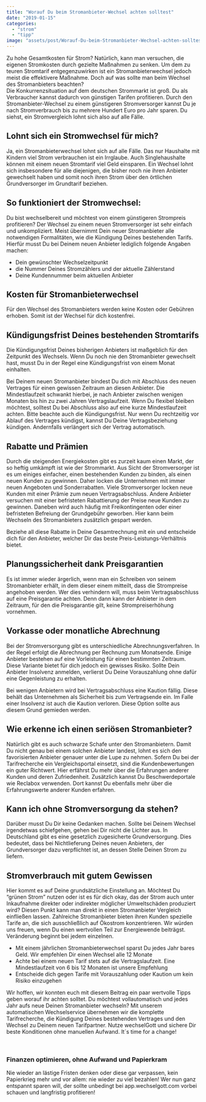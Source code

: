 ```yaml
---
title: "Worauf Du beim Stromanbieter-Wechsel achten solltest"
date: "2019-01-15"
categories:
  - "strom"
  - "tipp"
image: "assets/post/Worauf-Du-beim-Stromanbieter-Wechsel-achten-solltest.gif"
---
```



Zu hohe Gesamtkosten für Strom? Natürlich, kann man versuchen, die eigenen Stromkosten durch gezielte Maßnahmen zu senken. Um dem zu teuren Stromtarif entgegenzuwirken ist ein Stromanbieterwechsel jedoch meist die effektivere Maßnahme. Doch auf was sollte man beim Wechsel des Stromanbieters beachten?  
Die Konkurrenzsituation auf dem deutschen Strommarkt ist groß. Du als Verbraucher kannst dadurch von günstigen Tarifen profitieren. Durch den Stromanbieter-Wechsel zu einem günstigeren Stromversorger kannst Du je nach Stromverbrauch bis zu mehrere Hundert Euro pro Jahr sparen. Du siehst, ein Stromvergleich lohnt sich also auf alle Fälle.

## Lohnt sich ein Stromwechsel für mich?

Ja, ein Stromanbieterwechsel lohnt sich auf alle Fälle. Das nur Haushalte mit Kindern viel Strom verbrauchen ist ein Irrglaube. Auch Singlehaushalte können mit einem neuen Stromtarif viel Geld einsparen. Ein Wechsel lohnt sich insbesondere für alle diejenigen, die bisher noch nie ihren Anbieter gewechselt haben und somit noch ihren Strom über den örtlichen Grundversorger im Grundtarif beziehen.

## So funktioniert der Stromwechsel:

Du bist wechselbereit und möchtest von einem günstigeren Strompreis profitieren? Der Wechsel zu einem neuen Stromversorger ist sehr einfach und unkompliziert. Meist übernimmt Dein neuer Stromanbieter alle notwendigen Formalitäten, wie die Kündigung Deines bestehenden Tarifs. Hierfür musst Du bei Deinem neuen Anbieter lediglich folgende Angaben machen:

- Dein gewünschter Wechselzeitpunkt
- die Nummer Deines Stromzählers und der aktuelle Zählerstand
- Deine Kundennummer beim aktuellen Anbieter

## Kosten für Stromanbieterwechsel

Für den Wechsel des Stromanbieters werden keine Kosten oder Gebühren erhoben. Somit ist der Wechsel für dich kostenfrei.

## Kündigungsfrist Deines bestehenden Stromtarifs

Die Kündigungsfrist Deines bisherigen Anbieters ist maßgeblich für den Zeitpunkt des Wechsels. Wenn Du noch nie den Stromanbieter gewechselt hast, musst Du in der Regel eine Kündigungsfrist von einem Monat einhalten.

Bei Deinem neuen Stromanbieter bindest Du dich mit Abschluss des neuen Vertrages für einen gewissen Zeitraum an diesen Anbieter. Die Mindestlaufzeit schwankt hierbei, je nach Anbieter zwischen wenigen Monaten bis hin zu zwei Jahren Vertragslaufzeit. Wenn Du flexibel bleiben möchtest, solltest Du bei Abschluss also auf eine kurze Mindestlaufzeit achten. Bitte beachte auch die Kündigungsfrist. Nur wenn Du rechtzeitig vor Ablauf des Vertrages kündigst, kannst Du Deine Vertragsbeziehung kündigen. Andernfalls verlängert sich der Vertrag automatisch.

## Rabatte und Prämien

Durch die steigenden Energiekosten gibt es zurzeit kaum einen Markt, der so heftig umkämpft ist wie der Strommarkt. Aus Sicht der Stromversorger ist es um einiges einfacher, einen bestehenden Kunden zu binden, als einen neuen Kunden zu gewinnen. Daher locken die Unternehmen mit immer neuen Angeboten und Sonderrabatten. Viele Stromversorger locken neue Kunden mit einer Prämie zum neuen Vertragsabschluss. Andere Anbieter versuchen mit einer befristeten Rabattierung der Preise neue Kunden zu gewinnen. Daneben wird auch häufig mit Freikontingenten oder einer befristeten Befreiung der Grundgebühr geworben. Hier kann beim Wechseln des Stromanbieters zusätzlich gespart werden.

Beziehe all diese Rabatte in Deine Gesamtrechnung mit ein und entscheide dich für den Anbieter, welcher Dir das beste Preis-Leistungs-Verhältnis bietet.

## Planungssicherheit dank Preisgarantien

Es ist immer wieder ärgerlich, wenn man ein Schreiben von seinem Stromanbieter erhält, in dem dieser einem mitteilt, dass die Strompreise angehoben werden. Wer dies verhindern will, muss beim Vertragsabschluss auf eine Preisgarantie achten. Denn dann kann der Anbieter in dem Zeitraum, für den die Preisgarantie gilt, keine Strompreiserhöhung vornehmen.

## Vorkasse oder monatliche Abrechnung

Bei der Stromversorgung gibt es unterschiedliche Abrechnungsverfahren. In der Regel erfolgt die Abrechnung per Rechnung zum Monatsende. Einige Anbieter bestehen auf eine Vorleistung für einen bestimmten Zeitraum. Diese Variante bietet für dich jedoch ein gewisses Risiko. Sollte Dein Anbieter Insolvenz anmelden, verlierst Du Deine Vorauszahlung ohne dafür eine Gegenleistung zu erhalten.

Bei wenigen Anbietern wird bei Vertragsabschluss eine Kaution fällig. Diese behält das Unternehmen als Sicherheit bis zum Vertragsende ein. Im Falle einer Insolvenz ist auch die Kaution verloren. Diese Option sollte aus diesem Grund gemieden werden.

## Wie erkenne ich einen seriösen Stromanbieter?

Natürlich gibt es auch schwarze Schafe unter den Stromanbietern. Damit Du nicht genau bei einem solchen Anbieter landest, lohnt es sich den favorisierten Anbieter genauer unter die Lupe zu nehmen. Sofern Du bei der Tarifrecherche ein Vergleichsportal einsetzt, sind die Kundenbewertungen ein guter Richtwert. Hier erfährst Du mehr über die Erfahrungen anderer Kunden und deren Zufriedenheit. Zusätzlich kannst Du Beschwerdeportale wie Reclabox verwenden. Dort kannst Du ebenfalls mehr über die Erfahrungswerte anderer Kunden erfahren.

## Kann ich ohne Stromversorgung da stehen?

Darüber musst Du Dir keine Gedanken machen. Sollte bei Deinem Wechsel irgendetwas schiefgehen, gehen bei Dir nicht die Lichter aus. In Deutschland gibt es eine gesetzlich zugesicherte Grundversorgung. Dies bedeutet, dass bei Nichtlieferung Deines neuen Anbieters, der Grundversorger dazu verpflichtet ist, an dessen Stelle Deinen Strom zu liefern.

## Stromverbrauch mit gutem Gewissen

Hier kommt es auf Deine grundsätzliche Einstellung an. Möchtest Du “grünen Strom” nutzen oder ist es für dich okay, das der Strom auch unter Inkaufnahme direkter oder indirekter möglicher Umweltschäden produziert wird? Diesen Punkt kann man direkt in einen Stromanbieter Vergleich einfließen lassen. Zahlreiche Stromanbieter bieten ihren Kunden spezielle Tarife an, die sich ausschließlich auf Ökostrom konzentrieren. Wir würden uns freuen, wenn Du einen wertvollen Teil zur Energiewende beiträgst. Veränderung beginnt bei jedem einzelnen.


- Mit einem jährlichen Stromanbieterwechsel sparst Du jedes Jahr bares Geld. Wir empfehlen Dir einen Wechsel alle 12 Monate
- Achte bei einem neuen Tarif stets auf die Vertragslaufzeit. Eine Mindestlaufzeit von 6 bis 12 Monaten ist unsere Empfehlung
- Entscheide dich gegen Tarife mit Vorauszahlung oder Kaution um kein Risiko einzugehen


Wir hoffen, wir konnten euch mit diesem Beitrag ein paar wertvolle Tipps geben worauf ihr achten solltet. Du möchtest vollautomatisch und jedes Jahr aufs neue Deinen Stromanbieter wechseln? Mit unserem automatischen Wechselservice übernehmen wir die komplette Tarifrecherche, die Kündigung Deines bestehenden Vertrages und den Wechsel zu Deinem neuen Tarifpartner. Nutze wechselGott und sichere Dir beste Konditionen ohne manuellen Aufwand. It´s time for a change!

<br>

### Finanzen optimieren, ohne Aufwand und Papierkram

Nie wieder an lästige Fristen denken oder diese gar verpassen, kein Papierkrieg mehr und vor allem: nie wieder zu viel
bezahlen! Wer nun ganz entspannt sparen will, der sollte unbedingt bei app.wechselgott.com vorbei schauen und
langfristig profitieren!